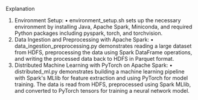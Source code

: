 Explanation
1.	Environment Setup:
•	environment_setup.sh sets up the necessary environment by installing Java, Apache Spark, Miniconda, and required Python packages including pyspark, torch, and torchvision.
2.	Data Ingestion and Preprocessing with Apache Spark:
•	data_ingestion_preprocessing.py demonstrates reading a large dataset from HDFS, preprocessing the data using Spark DataFrame operations, and writing the processed data back to HDFS in Parquet format.
3.	Distributed Machine Learning with PyTorch on Apache Spark:
•	distributed_ml.py demonstrates building a machine learning pipeline with Spark's MLlib for feature extraction and using PyTorch for model training. The data is read from HDFS, preprocessed using Spark MLlib, and converted to PyTorch tensors for training a neural network model.

